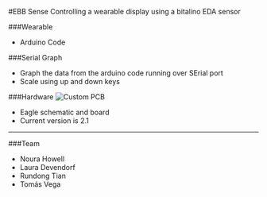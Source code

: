 #EBB Sense
  Controlling a wearable display using a bitalino EDA sensor

###Wearable
- Arduino Code

###Serial Graph
- Graph the data from the arduino code running over SErial port
- Scale using up and down keys

###Hardware
![Custom PCB](http://github.com/Noura/ebbsense/tree/images/beautifulPCB_simplified-01.jpg)
- Eagle schematic and board
- Current version is 2.1

---

###Team
- Noura Howell
- Laura Devendorf
- Rundong Tian
- Tomás Vega

